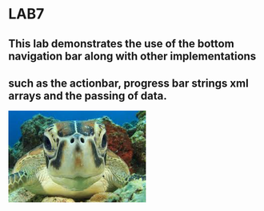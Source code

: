 # LAB7
## This lab demonstrates the use of the bottom navigation bar along with other implementations
## such as the actionbar, progress bar strings xml arrays and the passing of data. 

![image alt](https://github.com/ChristopherGarcia1506/ChrisGarciaLab7/blob/7d7b5cfbe70c5ac48d5f6e6653a3731376c26686/turtle.jpg)
